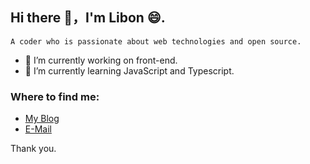 ## Hi there 👋，I'm Libon 😄.

```
A coder who is passionate about web technologies and open source.
```

- 🔭 I’m currently working on front-end.
- 🌱 I’m currently learning JavaScript and Typescript.

### Where to find me:
 - [My Blog](https://inreasons.cn)
 - [E-Mail](mailto:banlify@163.com)

Thank you.
